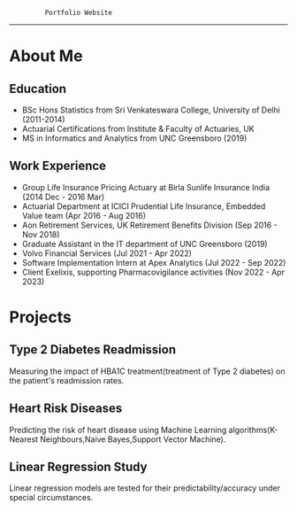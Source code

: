 <!DOCTYPE html>
<html>
<head> 
  
             Portfolio Website
______________________________________

</head>
<body>
  <h1>
    About Me</h1>
  
  <h2>Education</h2>
  <ul>
    <li>BSc Hons Statistics from Sri Venkateswara College, University of Delhi (2011-2014)</li>
    <li>Actuarial Certifications from Institute & Faculty of Actuaries, UK</li>
    <li>MS in Informatics and Analytics from UNC Greensboro (2019)</li>
  </ul>
  
  <h2>Work Experience</h2>
  <ul>
    <li>Group Life Insurance Pricing Actuary at Birla Sunlife Insurance India (2014 Dec - 2016 Mar)</li>
    <li>Actuarial Department at ICICI Prudential Life Insurance, Embedded Value team (Apr 2016 - Aug 2016)</li>
    <li>Aon Retirement Services, UK Retirement Benefits Division (Sep 2016 - Nov 2018)</li>
    <li>Graduate Assistant in the IT department of UNC Greensboro (2019)</li>
    <li>Volvo Financial Services (Jul 2021 - Apr 2022)</li>
    <li>Software Implementation Intern at Apex Analytics (Jul 2022 - Sep 2022)</li>
    <li>Client Exelixis, supporting Pharmacovigilance activities (Nov 2022 - Apr 2023)</li>
  </ul>

<h1>Projects</h1>
  
  <h2>Type 2 Diabetes Readmission</h2>
  <p>Measuring the impact of HBA1C treatment(treatment of Type 2 diabetes) on the patient's readmission rates.</p>
  
  <h2>Heart Risk Diseases</h2>
  <p>Predicting the risk of heart disease using Machine Learning algorithms(K-Nearest Neighbours,Naive Bayes,Support Vector Machine).</p>
  
  <h2>Linear Regression Study</h2>
  <p>Linear regression models are tested for their predictability/accuracy under special circumstances.</p>
</body>
</html>


